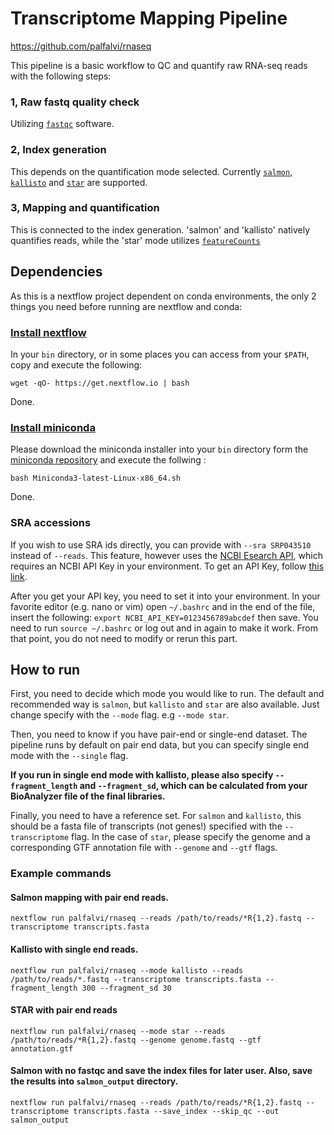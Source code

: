 # Transcriptome Mapping Pipeline
 https://github.com/palfalvi/rnaseq

 This pipeline is a basic workflow to QC and quantify raw RNA-seq reads with the following steps:

### 1, Raw fastq quality check
Utilizing [`fastqc`](https://www.bioinformatics.babraham.ac.uk/projects/fastqc/) software.

### 2, Index generation
This depends on the quantification mode selected. Currently [`salmon`](https://combine-lab.github.io/salmon/), [`kallisto`](https://pachterlab.github.io/kallisto/) and [`star`](https://github.com/alexdobin/STAR) are supported.

### 3, Mapping and quantification
This is connected to the index generation. 'salmon' and 'kallisto' natively quantifies reads, while the 'star' mode utilizes [`featureCounts`](http://subread.sourceforge.net/)


## Dependencies

As this is a nextflow project dependent on conda environments, the only 2 things you need before running are nextflow and conda:

### [Install nextflow](https://www.nextflow.io/docs/latest/getstarted.html)

In your `bin` directory, or in some places you can access from your `$PATH`, copy and execute the following:

```
wget -qO- https://get.nextflow.io | bash
```

Done.

### [Install miniconda](https://conda.io/projects/conda/en/latest/user-guide/install/index.html)

Please download the miniconda installer into your `bin` directory form the [miniconda repository](https://docs.conda.io/en/latest/miniconda.html#linux-installers) and execute the follwing :

```
bash Miniconda3-latest-Linux-x86_64.sh
```

Done.

### SRA accessions

If you wish to use SRA ids directly, you can provide with `--sra SRP043510` instead of `--reads`. This feature, however uses the [NCBI Esearch API](https://www.ncbi.nlm.nih.gov/books/NBK25499/#chapter4.ESearch), which requires an NCBI API Key in your environment. To get an API Key, follow [this link](https://ncbiinsights.ncbi.nlm.nih.gov/2017/11/02/new-api-keys-for-the-e-utilities/).

After you get your API key, you need to set it into your environment. In your favorite editor (e.g. nano or vim) open `~/.bashrc` and in the end of the file, insert the following:
`export NCBI_API_KEY=0123456789abcdef` then save. You need to run `source ~/.bashrc` or log out and in again to make it work. From that point, you do not need to modify or rerun this part.

## How to run

First, you need to decide which mode you would like to run. The default and recommended way is `salmon`, but `kallisto` and `star` are also available. Just change specify with the `--mode` flag. e.g `--mode star`.


Then, you need to know if you have pair-end or single-end dataset. The pipeline runs by default on pair end data, but you can specify single end mode with the `--single` flag.

**If you run in single end mode with kallisto, please also specify `--fragment_length` and  `--fragment_sd`, which can be calculated from your BioAnalyzer file of the final libraries.**

Finally, you need to have a reference set. For `salmon` and `kallisto`, this should be a fasta file of transcripts (not genes!) specified with the `--transcriptome` flag. In the case of `star`, please specify the genome and a corresponding GTF annotation file with `--genome` and `--gtf` flags.

### Example commands

#### Salmon mapping with pair end reads.

```
nextflow run palfalvi/rnaseq --reads /path/to/reads/*R{1,2}.fastq --transcriptome transcripts.fasta
```

#### Kallisto with single end reads.

```
nextflow run palfalvi/rnaseq --mode kallisto --reads /path/to/reads/*.fastq --transcriptome transcripts.fasta --fragment_length 300 --fragment_sd 30
```

#### STAR with pair end reads

```
nextflow run palfalvi/rnaseq --mode star --reads /path/to/reads/*R{1,2}.fastq --genome genome.fastq --gtf annotation.gtf
```

#### Salmon with no fastqc and save the index files for later user. Also, save the results into `salmon_output` directory.

```
nextflow run palfalvi/rnaseq --reads /path/to/reads/*R{1,2}.fastq --transcriptome transcripts.fasta --save_index --skip_qc --out salmon_output
```
